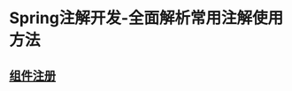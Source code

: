 # Spring注解开发-全面解析常用注解使用方法

## [组件注册](https://github.com/WillVi/Spring-Annotation/blob/master/%E7%BB%84%E4%BB%B6%E6%B3%A8%E5%86%8C/README.md)

